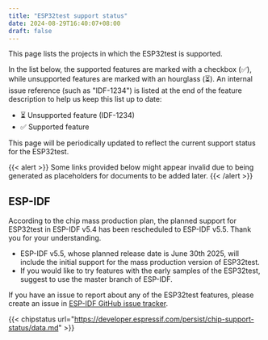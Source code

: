 ```yaml
---
title: "ESP32test support status"
date: 2024-08-29T16:40:07+08:00
draft: false
---
```


This page lists the projects in which the ESP32test is supported.

In the list below, the supported features are marked with a checkbox (:white_check_mark:), while unsupported features are marked with an hourglass (:hourglass_flowing_sand:). An internal issue reference (such as \"IDF-1234\") is listed at the end of the feature description to help us keep this list up to date:

- :hourglass_flowing_sand: Unsupported feature (IDF-1234)
- :white_check_mark: Supported feature

This page will be periodically updated to reflect the current support status for the ESP32test.

{{< alert >}}
  Some links provided below might appear invalid due to being generated as placeholders for documents to be added later.
{{< /alert >}}


## ESP-IDF

According to the chip mass production plan, the planned support for ESP32test in ESP-IDF v5.4 has been rescheduled to ESP-IDF v5.5. Thank you for your understanding.

- ESP-IDF v5.5, whose planned release date is June 30th 2025, will include the initial support for the mass production version of ESP32test.
- If you would like to try features with the early samples of the ESP32test, suggest to use the master branch of ESP-IDF.

If you have an issue to report about any of the ESP32test features, please create an issue in [ESP-IDF GitHub issue tracker](https://github.com/espressif/esp-idf/issues).

{{< chipstatus url="https://developer.espressif.com/persist/chip-support-status/data.md" >}}
